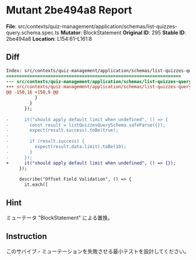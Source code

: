 # Mutant 2be494a8 Report

**File**: src/contexts/quiz-management/application/schemas/list-quizzes-query.schema.spec.ts
**Mutator**: BlockStatement
**Original ID**: 295
**Stable ID**: 2be494a8
**Location**: L154:61–L161:8

## Diff

```diff
Index: src/contexts/quiz-management/application/schemas/list-quizzes-query.schema.spec.ts
===================================================================
--- src/contexts/quiz-management/application/schemas/list-quizzes-query.schema.spec.ts	original
+++ src/contexts/quiz-management/application/schemas/list-quizzes-query.schema.spec.ts	mutated #295
@@ -150,16 +150,9 @@
           }
         }
       });
 
-      it("should apply default limit when undefined", () => {
-        const result = listQuizzesQuerySchema.safeParse({});
-        expect(result.success).toBe(true);
-
-        if (result.success) {
-          expect(result.data.limit).toBe(10);
-        }
-      });
+      it("should apply default limit when undefined", () => {});
     });
 
     describe("Offset Field Validation", () => {
       it.each([
```

## Hint

ミューテータ "BlockStatement" による置換。

## Instruction

このサバイブ・ミューテーションを失敗させる最小テストを設計してください。
